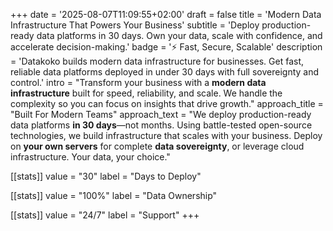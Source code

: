 +++
date = '2025-08-07T11:09:55+02:00'
draft = false
title = 'Modern Data Infrastructure That Powers Your Business'
subtitle = 'Deploy production-ready data platforms in 30 days. Own your data, scale with confidence, and accelerate decision-making.'
badge = '⚡ Fast, Secure, Scalable'
description = 'Datakoko builds modern data infrastructure for businesses. Get fast, reliable data platforms deployed in under 30 days with full sovereignty and control.'
intro = "Transform your business with a **modern data infrastructure** built for speed, reliability, and scale. We handle the complexity so you can focus on insights that drive growth."
approach_title = "Built For Modern Teams"
approach_text = "We deploy production-ready data platforms **in 30 days**—not months. Using battle-tested open-source technologies, we build infrastructure that scales with your business. Deploy on **your own servers** for complete **data sovereignty**, or leverage cloud infrastructure. Your data, your choice."

[[stats]]
value = "30"
label = "Days to Deploy"

[[stats]]
value = "100%"
label = "Data Ownership"

[[stats]]
value = "24/7"
label = "Support"
+++
